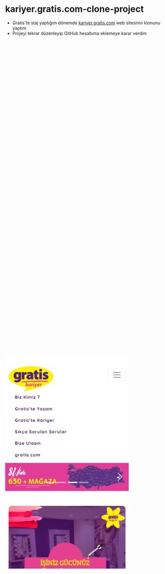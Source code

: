 # kariyer.gratis.com-clone-project
- Gratis'te staj yaptığım dönemde <a href="https://kariyer.gratis.com/">kariyer.gratis.com</a> web sitesinin klonunu yaptım
- Projeyi tekrar düzenleyip GitHub hesabıma eklemeye karar verdim
<br>
<img src="https://github.com/yedincel/kariyer.gratis.com-clone-project/blob/main/screenshots/grt-1.png?raw=true" style="width:00px; height:500px">
<br>
<img src="https://github.com/yedincel/kariyer.gratis.com-clone-project/blob/main/screenshots/grt-2.png?raw=true" style="width:00px; height:500px">
<br>
<img src="https://github.com/yedincel/kariyer.gratis.com-clone-project/blob/main/screenshots/grt-rsp.png?raw=true" style="width:400px; height:687px">
